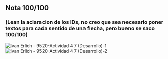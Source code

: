 ## Nota 100/100 

### (Lean la aclaracion de los IDs, no creo que sea necesario poner textos para cada sentido de una flecha, pero bueno se saco 100/100)


![Ivan Erlich - 9520-Actividad 4 7 (Desarrollo)-1](https://github.com/jporro/AnalisisDeLaInformacion/assets/103942784/10851674-f556-4141-ac13-6e27b7de79cc)
![Ivan Erlich - 9520-Actividad 4 7 (Desarrollo)-2](https://github.com/jporro/AnalisisDeLaInformacion/assets/103942784/05a5f9b5-2e8d-4479-ad1a-da8719f64f21)
